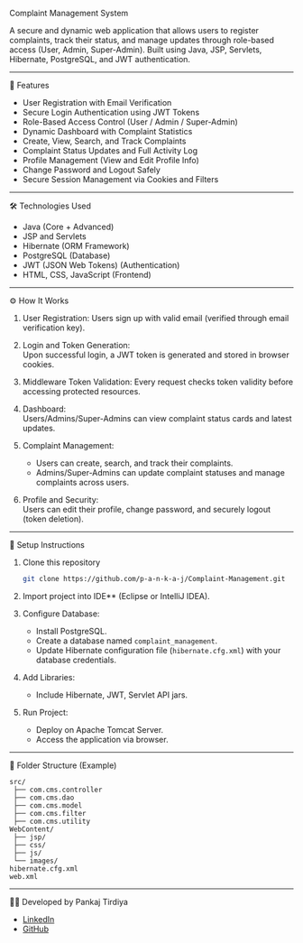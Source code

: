  Complaint Management System

A secure and dynamic web application that allows users to register complaints, track their status, and manage updates through role-based access (User, Admin, Super-Admin). Built using Java, JSP, Servlets, Hibernate, PostgreSQL, and JWT authentication.

---

🚀 Features

- User Registration with Email Verification  
- Secure Login Authentication using JWT Tokens
- Role-Based Access Control (User / Admin / Super-Admin)
- Dynamic Dashboard with Complaint Statistics  
- Create, View, Search, and Track Complaints 
- Complaint Status Updates and Full Activity Log  
- Profile Management (View and Edit Profile Info) 
- Change Password and Logout Safely  
- Secure Session Management via Cookies and Filters

---

🛠️ Technologies Used

- Java (Core + Advanced)
- JSP and Servlets
- Hibernate (ORM Framework)
- PostgreSQL (Database)
- JWT (JSON Web Tokens) (Authentication)
- HTML, CSS, JavaScript (Frontend)

---

 ⚙️ How It Works

1. User Registration: 
   Users sign up with valid email (verified through email verification key).

2. Login and Token Generation:  
   Upon successful login, a JWT token is generated and stored in browser cookies.

3. Middleware Token Validation: 
   Every request checks token validity before accessing protected resources.

4. Dashboard:  
   Users/Admins/Super-Admins can view complaint status cards and latest updates.

5. Complaint Management:  
   - Users can create, search, and track their complaints.  
   - Admins/Super-Admins can update complaint statuses and manage complaints across users.

6. Profile and Security:  
   Users can edit their profile, change password, and securely logout (token deletion).

---

 📂 Setup Instructions

1. Clone this repository
   ```bash
   git clone https://github.com/p-a-n-k-a-j/Complaint-Management.git
   ```

2. Import project into IDE** (Eclipse or IntelliJ IDEA).

3. Configure Database:
   - Install PostgreSQL.
   - Create a database named `complaint_management`.
   - Update Hibernate configuration file (`hibernate.cfg.xml`) with your database credentials.

4. Add Libraries:
   - Include Hibernate, JWT, Servlet API jars.

5. Run Project:
   - Deploy on Apache Tomcat Server.
   - Access the application via browser.

---

📌 Folder Structure (Example)

```
src/
 ├── com.cms.controller
 ├── com.cms.dao
 ├── com.cms.model
 ├── com.cms.filter
 ├── com.cms.utility
WebContent/
 ├── jsp/
 ├── css/
 ├── js/
 └── images/
hibernate.cfg.xml
web.xml
```

---
👨‍💻 Developed by
   Pankaj Tirdiya  
- [LinkedIn](https://www.linkedin.com/in/pankaj-tirdiya-787543227)  
- [GitHub](https://github.com/p-a-n-k-a-j)

